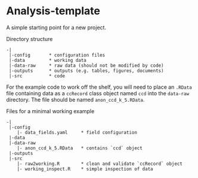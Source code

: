 # Analysis-template

A simple starting point for a new project.

Directory structure

    -|
     |-config       * configuration files
     |-data         * working data
     |-data-raw     * raw data (should not be modified by code)
     |-outputs      * outputs (e.g. tables, figures, documents)
     |-src          * code


For the example code to work off the shelf, you will need to place an `.RData` file containing data as a `ccRecord` class object named `ccd` into the `data-raw` directory. The file should be named `anon_ccd_k_5.RData`.

Files for a minimal working example

    -|
     |-config       
        |- data_fields.yaml     * field configuration
     |-data         
     |-data-raw     
        |- anon_ccd_k_5.RData   * contains `ccd` object
     |-outputs      
     |-src          
        |- raw2working.R        * clean and validate `ccRecord` object
        |- working_inspect.R    * simple inspection of data

